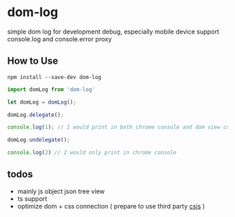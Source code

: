 # dom-log
simple  dom log for development debug, especially mobile device
support console.log and console.error proxy

## How to Use

```
npm install --save-dev dom-log
```

```js
import domLog from 'dom-log'

let domLog = domLog();

domLog.delegate();

console.log(1); // 1 would print in both chrome console and dom view console

domLog.undelegate();

console.log(2) // 2 would only print in chrome console
```

## todos

* mainly js object json tree view
* ts support
* optimize dom + css connection ( prepare to use third party [csjs](https://github.com/rtsao/csjs) )

